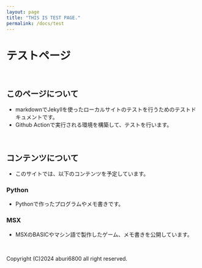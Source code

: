 ```yaml
---
layout: page
title: "THIS IS TEST PAGE."
permalink: /docs/test
---
```


# テストページ

<br>

## このページについて

- markdownでJekyllを使ったローカルサイトのテストを行うためのテストドキュメントです。
- Github Actionで実行される環境を構築して、テストを行います。

<br>

## コンテンツについて

- このサイトでは、以下のコンテンツを予定しています。

### Python

- Pythonで作ったプログラムやメモ書きです。

### MSX

- MSXのBASICやマシン語で製作したゲーム、メモ書きを公開しています。

<br>

Copyright (C)2024 aburi6800 all right reserved.
